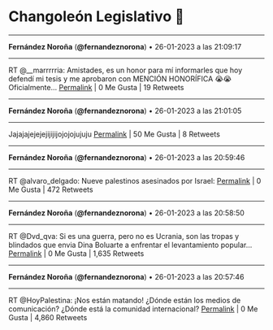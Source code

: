 # Changoleón Legislativo 🙈
*****
**Fernández Noroña** (**@fernandeznorona**) • 26-01-2023 a las 21:09:17
*****
RT @__marrrrria: Amistades, es un honor para mí informarles que hoy defendí mi tesis y me aprobaron con MENCIÓN HONORÍFICA 😭😭 Oficialmente…
[Permalink](https://twitter.com/fernandeznorona/status/1618838533183246336) | 0 Me Gusta | 19 Retweets
*****
**Fernández Noroña** (**@fernandeznorona**) • 26-01-2023 a las 21:01:05
*****
Jajajajejejejijijijojojojujuju
[Permalink](https://twitter.com/fernandeznorona/status/1618836468696485888) | 50 Me Gusta | 8 Retweets
*****
**Fernández Noroña** (**@fernandeznorona**) • 26-01-2023 a las 20:59:46
*****
RT @alvaro_delgado: Nueve palestinos asesinados por Israel:
[Permalink](https://twitter.com/fernandeznorona/status/1618836136788631554) | 0 Me Gusta | 472 Retweets
*****
**Fernández Noroña** (**@fernandeznorona**) • 26-01-2023 a las 20:58:50
*****
RT @Dvd_qva: Si es una guerra, pero no es Ucrania, son las tropas y blindados que envia Dina Boluarte a enfrentar el levantamiento popular…
[Permalink](https://twitter.com/fernandeznorona/status/1618835901303623680) | 0 Me Gusta | 1,635 Retweets
*****
**Fernández Noroña** (**@fernandeznorona**) • 26-01-2023 a las 20:57:46
*****
RT @HoyPalestina: ¡Nos están matando! ¿Dónde están los medios de comunicación? ¿Dónde está la comunidad internacional?
[Permalink](https://twitter.com/fernandeznorona/status/1618835634319417344) | 0 Me Gusta | 4,860 Retweets